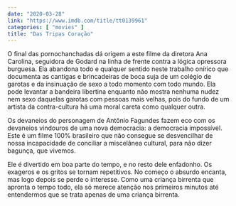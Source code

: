 ```yaml
---
date: "2020-03-28"
link: "https://www.imdb.com/title/tt0139961"
categories: [ "movies" ]
title: "Das Tripas Coração"
---
```

O final das pornochanchadas dá origem a este filme da diretora Ana Carolina, seguidora de Godard na linha de frente contra a lógica opressora burguesa. Ela abandona todo e qualquer sentido neste trabalho onírico que documenta as cantigas e brincadeiras de boca suja de um colégio de garotas e da insinuação de sexo a todo momento com todo mundo. Ela pode levantar a bandeira libertina enquanto não mostra nenhuma nudez nem sexo daquelas garotas com pessoas mais velhas, pois do fundo de um artista da contra-cultura há uma moral careta como qualquer outra.

Os devaneios do personagem de Antônio Fagundes fazem eco com os devaneios vindouros de uma nova democracia: a democracia impossível. Este é um filme 100% brasileiro que não consegue se desvencilhar de nossa incapacidade de conciliar a miscelânea cultural, para não dizer bagunça, que vivemos.

Ele é divertido em boa parte do tempo, e no resto dele enfadonho. Os exageros e os gritos se tornam repetitivos. No começo o absurdo encanta, mas logo depois se perde o interesse. Como uma criança birrenta que apronta o tempo todo, ela só merece atenção nos primeiros minutos até entendermos que se trata apenas de uma criança birrenta.
